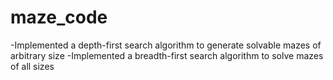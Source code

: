 maze_code
=========

-Implemented a depth-first search algorithm to generate solvable mazes of arbitrary size
-Implemented a breadth-first search algorithm to solve mazes of all sizes



